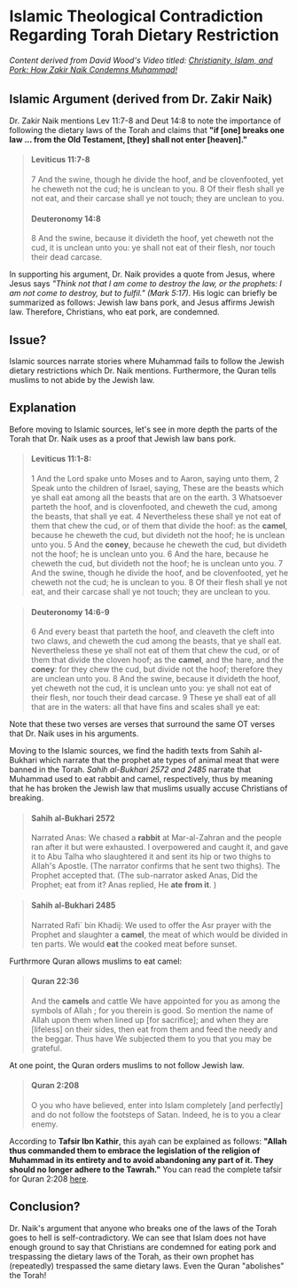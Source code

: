 # Islamic Theological Contradiction Regarding Torah Dietary Restriction

###### Content derived from David Wood's Video titled: [Christianity, Islam, and Pork: How Zakir Naik Condemns Muhammad!](https://www.youtube.com/watch?v=PupDC2gA5-4)

## Islamic Argument (derived from Dr. Zakir Naik)
Dr. Zakir Naik mentions Lev 11:7-8 and Deut 14:8 to note the importance of following the dietary laws of the Torah and claims that **"if [one] breaks one law ... from the Old Testament, [they] shall not enter 
[heaven]."**
> #### Leviticus 11:7-8
> 7 And the swine, though he divide the hoof, and be clovenfooted, yet he cheweth not the cud; he is unclean to you.
> 8 Of their flesh shall ye not eat, and their carcase shall ye not touch; they are unclean to you.
>
> #### Deuteronomy 14:8
> 8 And the swine, because it divideth the hoof, yet cheweth not the cud, it is unclean unto you: ye shall not eat of their flesh, nor touch their dead carcase.

In supporting his argument, Dr. Naik provides a quote from Jesus, where Jesus says *"Think not that I am come to destroy the law, or the prophets: I am not come to destroy, but to fulfil." (Mark 5:17).*
His logic can briefly be summarized as follows: Jewish law bans pork, and Jesus affirms Jewish law. Therefore, Christians, who eat pork, are condemned.

## Issue?
Islamic sources narrate stories where Muhammad fails to follow the Jewish dietary restrictions which Dr. Naik mentions. Furthermore, the Quran tells muslims to not abide by the Jewish law.

## Explanation
Before moving to Islamic sources, let's see in more depth the parts of the Torah that Dr. Naik uses as a proof that Jewish law bans pork. 
> #### Leviticus 11:1-8:
> 1 And the Lord spake unto Moses and to Aaron, saying unto them,
> 2 Speak unto the children of Israel, saying, These are the beasts which ye shall eat among all the beasts that are on the earth.
> 3 Whatsoever parteth the hoof, and is clovenfooted, and cheweth the cud, among the beasts, that shall ye eat.
> 4 Nevertheless these shall ye not eat of them that chew the cud, or of them that divide the hoof: as the **camel**, because he cheweth the cud, but divideth not the hoof; he is unclean unto you.
> 5 And the **coney**, because he cheweth the cud, but divideth not the hoof; he is unclean unto you.
> 6 And the hare, because he cheweth the cud, but divideth not the hoof; he is unclean unto you.
> 7 And the swine, though he divide the hoof, and be clovenfooted, yet he cheweth not the cud; he is unclean to you.
> 8 Of their flesh shall ye not eat, and their carcase shall ye not touch; they are unclean to you.

> #### Deuteronomy 14:6-9
> 6 And every beast that parteth the hoof, and cleaveth the cleft into two claws, and cheweth the cud among the beasts, that ye shall eat.
> Nevertheless these ye shall not eat of them that chew the cud, or of them that divide the cloven hoof; as the **camel**, and the hare, and the **coney**: for they chew the cud, but divide not the hoof; therefore they are unclean unto you.
> 8 And the swine, because it divideth the hoof, yet cheweth not the cud, it is unclean unto you: ye shall not eat of their flesh, nor touch their dead carcase.
> 9 These ye shall eat of all that are in the waters: all that have fins and scales shall ye eat:

Note that these two verses are verses that surround the same OT verses that Dr. Naik uses in his arguments.

Moving to the Islamic sources, we find the hadith texts from Sahih al-Bukhari which narrate that the prophet ate types of animal meat that were banned in the Torah.
*Sahih al-Bukhari 2572 and 2485* narrate that Muhammad used to eat rabbit and camel, respectively, thus by meaning that he has broken the Jewish law that muslims usually accuse Christians
of breaking.

> #### Sahih al-Bukhari 2572
> Narrated Anas: We chased a **rabbit** at Mar-al-Zahran and the people ran after it but were exhausted. I overpowered and caught it, and gave it to Abu Talha who slaughtered it and sent its hip or two thighs to Allah's Apostle. (The narrator confirms that he sent two thighs). The Prophet accepted that. (The sub-narrator asked Anas, Did the Prophet; eat from it? Anas replied, He **ate from it**. )

> #### Sahih al-Bukhari 2485
> Narrated Rafi` bin Khadij: We used to offer the Asr prayer with the Prophet and slaughter a **camel**, the meat of which would be divided in ten parts. We would **eat** the cooked meat before sunset.

Furthrmore Quran allows muslims to eat camel:
> #### Quran 22:36
> And the **camels** and cattle We have appointed for you as among the symbols of Allah ; for you therein is good. So mention the name of Allah upon them when lined up [for sacrifice]; and when they are [lifeless] on their sides, then eat from them and feed the needy and the beggar. Thus have We subjected them to you that you may be grateful.

At one point, the Quran orders muslims to not follow Jewish law. 
> #### Quran 2:208
> O you who have believed, enter into Islam completely [and perfectly] and do not follow the footsteps of Satan. Indeed, he is to you a clear enemy.

According to **Tafsir Ibn Kathir**, this ayah can be explained as follows: **"Allah thus commanded them to embrace the legislation of the religion of Muhammad in its entirety and to avoid abandoning any part of it. They should no longer adhere to the Tawrah."**
You can read the complete tafsir for Quran 2:208 [here](http://www.alim.org/library/quran/AlQuran-tafsir/TIK/2/208).


## Conclusion?
Dr. Naik's argument that anyone who breaks one of the laws of the Torah goes to hell is self-contradictory. We can see that Islam does not have enough ground to say that Christians are condemned for eating pork and trespassing the dietary laws of the Torah, as their own prophet has (repeatedly) trespassed the same dietary laws. Even the Quran "abolishes" the Torah!




